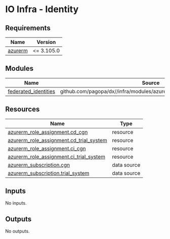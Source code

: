 # IO Infra - Identity

<!-- markdownlint-disable -->
<!-- BEGINNING OF PRE-COMMIT-TERRAFORM DOCS HOOK -->
## Requirements

| Name | Version |
|------|---------|
| <a name="requirement_azurerm"></a> [azurerm](#requirement\_azurerm) | <= 3.105.0 |

## Modules

| Name | Source | Version |
|------|--------|---------|
| <a name="module_federated_identities"></a> [federated\_identities](#module\_federated\_identities) | github.com/pagopa/dx//infra/modules/azure_federated_identity_with_github | main |

## Resources

| Name | Type |
|------|------|
| [azurerm_role_assignment.cd_cgn](https://registry.terraform.io/providers/hashicorp/azurerm/latest/docs/resources/role_assignment) | resource |
| [azurerm_role_assignment.cd_trial_system](https://registry.terraform.io/providers/hashicorp/azurerm/latest/docs/resources/role_assignment) | resource |
| [azurerm_role_assignment.ci_cgn](https://registry.terraform.io/providers/hashicorp/azurerm/latest/docs/resources/role_assignment) | resource |
| [azurerm_role_assignment.ci_trial_system](https://registry.terraform.io/providers/hashicorp/azurerm/latest/docs/resources/role_assignment) | resource |
| [azurerm_subscription.cgn](https://registry.terraform.io/providers/hashicorp/azurerm/latest/docs/data-sources/subscription) | data source |
| [azurerm_subscription.trial_system](https://registry.terraform.io/providers/hashicorp/azurerm/latest/docs/data-sources/subscription) | data source |

## Inputs

No inputs.

## Outputs

No outputs.
<!-- END OF PRE-COMMIT-TERRAFORM DOCS HOOK -->
